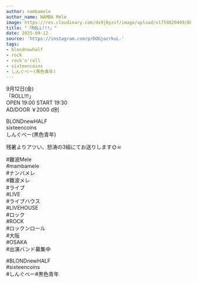 ```yaml
---
author: nambamele
author_name: NAMBA Mele
image: https://res.cloudinary.com/ds9j0yzsf/image/upload/v1759820409/DOGjozrkuL-.jpg
title: "「ROLL!!!」"
date: 2025-09-12
source: 'https://instagram.com/p/DOGjozrkuL-'
tags:
- blondnewhalf
- rock
- rock'n'roll
- sixteencoins
- しんぐべー(黒色青年)
---
```

9月12日(金)<br>
「ROLL!!!」<br>
OPEN 19:00 START 19:30<br>
AD/DOOR ￥2000 d別

BLONDnewHALF<br>
sixteencoins<br>
しんぐべー(黒色青年)

残暑よりアツい、怒涛の3組にてお送りします🌞☠

#難波Mele<br>
#mambamele<br>
#ナンバメレ<br>
#難波メレ<br>
#ライブ<br>
#LIVE<br>
#ライブハウス<br>
#LIVEHOUSE<br>
#ロック<br>
#ROCK<br>
#ロックンロール<br>
#大阪<br>
#OSAKA<br>
#出演バンド募集中

#BLONDnewHALF<br>
#sixteencoins<br>
#しんぐべー#黒色青年